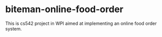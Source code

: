 # biteman-online-food-order
This is cs542 project in WPI aimed at implementing an online food order system.
